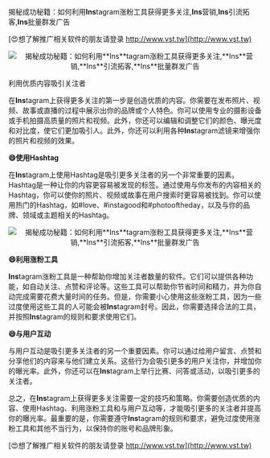 揭秘成功秘籍：如何利用**Ins**tagram涨粉工具获得更多关注,**Ins**营销,**Ins**引流拓客,**Ins**批量群发广告

[😍想了解推广相关软件的朋友请登录 http://www.vst.tw](http://www.vst.tw)

 <center><img src="https://vst.tw/MP4/tuiguang/png/3.png" alt="揭秘成功秘籍：如何利用**Ins**tagram涨粉工具获得更多关注,**Ins**营销,**Ins**引流拓客,**Ins**批量群发广告"></center>

利用优质内容吸引关注者

在**Ins**tagram上获得更多关注的第一步是创造优质的内容。你需要在发布照片、视频、故事或直播的过程中展示出你的品牌或个人特色。你可以使用专业的摄影设备或手机拍摄高质量的照片和视频。此外，你还可以编辑和调整它们的颜色、曝光度和对比度，使它们更加吸引人。此外，你还可以利用各种**Ins**tagram滤镜来增强你的照片和视频的效果。

**😄使用Hashtag**

在**Ins**tagram上使用Hashtag是吸引更多关注者的另一个非常重要的因素。Hashtag是一种让你的内容更容易被发现的标签。通过使用与你发布的内容相关的Hashtag，你可以使你的照片、视频或故事在用户搜索时更容易被找到。你可以使用热门的Hashtag，如#love、#instagood和#photooftheday，以及与你的品牌、领域或主题相关的Hashtag。

 <center><img src="https://vst.tw/MP4/tuiguang/png/2.png" alt="揭秘成功秘籍：如何利用**Ins**tagram涨粉工具获得更多关注,**Ins**营销,**Ins**引流拓客,**Ins**批量群发广告"></center>

**😄利用涨粉工具**

**Ins**tagram涨粉工具是一种帮助你增加关注者数量的软件。它们可以提供各种功能，如自动关注、点赞和评论等。这些工具可以帮助你节省时间和精力，并为你自动完成需要花费大量时间的任务。但是，你需要小心使用这些涨粉工具，因为一些过度使用这些工具的人可能会被**Ins**tagram封号。因此，你需要选择合法的工具，并按照**Ins**tagram的规则和要求使用它们。

**😄与用户互动**

与用户互动是吸引更多关注者的另一个重要因素。你可以通过给用户留言、点赞和分享他们的内容来与他们建立关系。这些行为会吸引更多的用户关注你，并增加你的曝光率。此外，你还可以在**Ins**tagram上举行比赛、问答或活动，以吸引更多的关注者。

总之，在**Ins**tagram上获得更多关注需要一定的技巧和策略。你需要创造优质的内容、使用Hashtag、利用涨粉工具和与用户互动等，才能吸引更多的关注者并提高你的曝光率。最重要的是，你需要遵守**Ins**tagram的规则和要求，避免过度使用涨粉工具和其他不当行为，以保持你的账号和品牌形象。

[😍想了解推广相关软件的朋友请登录 http://www.vst.tw](http://www.vst.tw)



